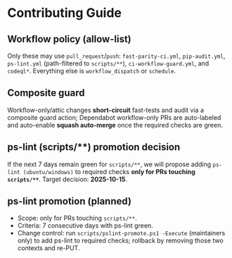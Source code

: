 # Contributing Guide

## Workflow policy (allow-list)
Only these may use `pull_request`/`push`: `fast-parity-ci.yml`, `pip-audit.yml`, `ps-lint.yml` (path-filtered to `scripts/**`), `ci-workflow-guard.yml`, and `codeql*`. Everything else is `workflow_dispatch` or `schedule`.

## Composite guard
Workflow-only/attic changes **short-circuit** fast-tests and audit via a composite guard action; Dependabot workflow-only PRs are auto-labeled and auto-enable **squash auto-merge** once the required checks are green.

## ps-lint (scripts/**) promotion decision
If the next 7 days remain green for `scripts/**`, we will propose adding `ps-lint (ubuntu/windows)` to required checks **only for PRs touching `scripts/**`**. Target decision: **2025-10-15**.

## ps-lint promotion (planned)
- Scope: only for PRs touching `scripts/**`.
- Criteria: 7 consecutive days with ps-lint green.
- Change control: run `scripts/pslint-promote.ps1 -Execute` (maintainers only) to add ps-lint to required checks; rollback by removing those two contexts and re-PUT.
